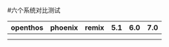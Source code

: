 #六个系统对比测试

  openthos       | phoenix | remix | 5.1 |6.0 |7.0
------------- | ------------- |------------- |------------- |-------------|-------------
|||||
|||||
